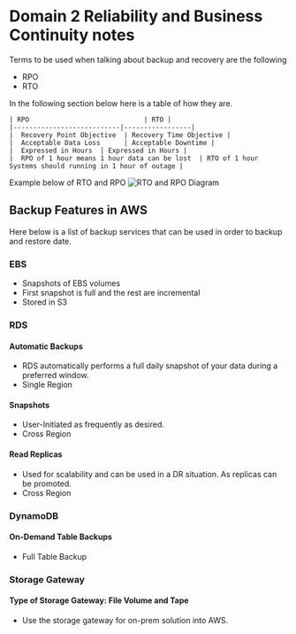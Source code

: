 # Domain 2 Reliability and Business Continuity notes

Terms to be used when talking about backup and recovery are the following

- RPO
- RTO

In the following section below here is a table of how they are.

    | RPO                             | RTO |
    |---------------------------|-----------------|
    |  Recovery Point Objective  | Recovery Time Objective |
    |  Acceptable Data Loss      | Acceptable Downtime |
    |  Expressed in Hours  | Expressed in Hours |
    |  RPO of 1 hour means 1 hour data can be lost  | RTO of 1 hour Systems should running in 1 hour of outage |

Example below of RTO and RPO
![RTO and RPO Diagram](Template)

## Backup Features in AWS
Here below is a list of backup services that can be used in order to backup and restore date.

### EBS
  - Snapshots of EBS volumes
  - First snapshot is full and the rest are incremental
  - Stored in S3
### RDS
#### Automatic Backups
  - RDS automatically performs a full daily snapshot of your data during a preferred window.
  - Single Region
#### Snapshots
  - User-Initiated as frequently as desired.
  - Cross Region
#### Read Replicas
  - Used for scalability and can be used in a DR situation.  As replicas can be promoted.
  - Cross Region
### DynamoDB
#### On-Demand Table Backups
- Full Table Backup
### Storage Gateway
#### Type of Storage Gateway: File Volume and Tape
- Use the storage gateway for on-prem solution into AWS.

